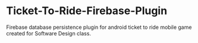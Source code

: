# Ticket-To-Ride-Firebase-Plugin
Firebase database persistence plugin for android ticket to ride mobile game created for Software Design class.
